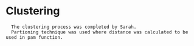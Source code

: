 # Clustering
      The clustering process was completed by Sarah. 
      Partioning technique was used where distance was calculated to be used in pam function. 
